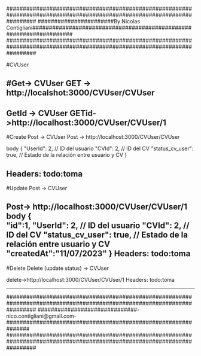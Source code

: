 
#########################################################################################################################
#######################By Nicolas Contigliani####################################################################
######################################################################################################################### 


#CVUser

#Get-> CVUser
GET -> http://localshot:3000/CVUser/CVUser
------------------------------

GetId -> CVUser
GETid->http://localhost:3000/CVUser/CVUser/1
------------------------------

#Create Post -> CVUser
Post -> http://localhost:3000/CVUser/CVUser

body 
{
   "UserId": 2, // ID del usuario
   "CVId": 2,  // ID del CV
   "status_cv_user": true, // Estado de la relación entre usuario y CV
}

Headers:    todo:toma
----------------------------------------
#Update Post -> CVUser

Post-> http://localhost:3000/CVUser/CVUser/1
body 
{  
   "id":1,
   "UserId": 2, // ID del usuario
   "CVId": 2,  // ID del CV
   "status_cv_user": true, // Estado de la relación entre usuario y CV
   "createdAt":"11/07/2023"
}
Headers:    todo:toma
--------------------------------------------------

#Delete Delete (update status) -> CVUser

delete->http://localhost:3000/CVUser/CVUser/1 
Headers:    todo:toma

---------------------------------------------------


#########################################################################################################################
##############################-nico.contigliani@gmail.com-############################################################### 
#########################################################################################################################

